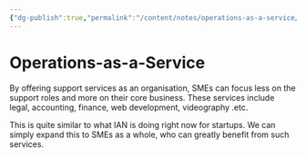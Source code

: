 ```yaml
---
{"dg-publish":true,"permalink":"/content/notes/operations-as-a-service/","noteIcon":"2"}
---
```


# Operations-as-a-Service

By offering support services as an organisation, SMEs can focus less on the support roles and more on their core business. These services include legal, accounting, finance, web development, videography .etc.

This is quite similar to what IAN is doing right now for startups. We can simply expand this to SMEs as a whole, who can greatly benefit from such services.